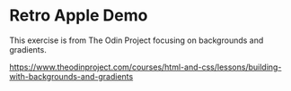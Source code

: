 # Retro Apple Demo

This exercise is from The Odin Project focusing on backgrounds and gradients.

https://www.theodinproject.com/courses/html-and-css/lessons/building-with-backgrounds-and-gradients